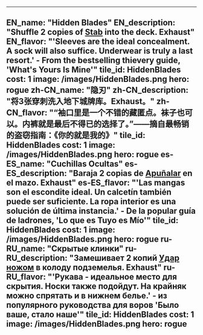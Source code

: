 ---

EN_name: "Hidden Blades"
EN_description: "Shuffle 2 copies of <a href = '../en/abilities#Stab'>Stab</a> into the deck.  Exhaust"
EN_flavor: "'Sleeves are the ideal concealment. A sock will also suffice. Underwear is truly a last resort.' - From the bestselling thievery guide, 'What's Yours Is Mine'"
tile_id: HiddenBlades
cost: 1
image: /images/HiddenBlades.png
hero: rogue
zh-CN_name: "隐刃"
zh-CN_description: "将3张穿刺洗入地下城牌库。Exhaust。"
zh-CN_flavor: "“袖口里是一个不错的藏匿点。袜子也可以。内裤就是最后不得已的选择了。”——摘自最畅销的盗窃指南：《你的就是我的》"
tile_id: HiddenBlades
cost: 1
image: /images/HiddenBlades.png
hero: rogue
es-ES_name: "Cuchillas Ocultas"
es-ES_description: "Baraja 2 copias de <a href = '../es_es/abilities#Stab'>Apuñalar</a> en el mazo. Exhaust"
es-ES_flavor: "'Las mangas son el escondite ideal. Un calcetín también puede ser suficiente. La ropa interior es una solución de última instancia.' - De la popular guía de ladrones, 'Lo que es Tuyo es Mío'"
tile_id: HiddenBlades
cost: 1
image: /images/HiddenBlades.png
hero: rogue
ru-RU_name: "Скрытые клинки"
ru-RU_description: "Замешивает 2 копий <a href = '../ru_ru/abilities#Stab'>Удар ножом</a> в колоду подземелья.  Exhaust"
ru-RU_flavor: "'Рукава - идеальное место для скрытия. Носки также подойдут. На крайняк можно спрятать и в нижнем белье.' - из популярного руководства для воров 'Было ваше, стало наше'"
tile_id: HiddenBlades
cost: 1
image: /images/HiddenBlades.png
hero: rogue
---